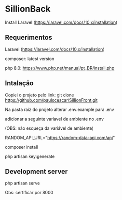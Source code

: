 # SillionBack

Install Laravel (https://laravel.com/docs/10.x/installation)

## Requerimentos
Laravel (https://laravel.com/docs/10.x/installation)

composer: latest version

php 8.0: https://www.php.net/manual/pt_BR/install.php


## Intalação
Copiei o projeto pelo link: 
git clone [https://github.com/paulocescar/SillionFront.git
](https://github.com/paulocescar/testSillion.git)

Na pasta raiz do projeto alterar 
.env.example para .env

adicionar a seguinte variavel de ambiente no .env

(OBS: não esqueça da variável de ambiente)

RANDOM_API_URL="https://random-data-api.com/api"

composer install

php artisan key:generate

## Development server
php artisan serve

Obs: certificar por 8000


